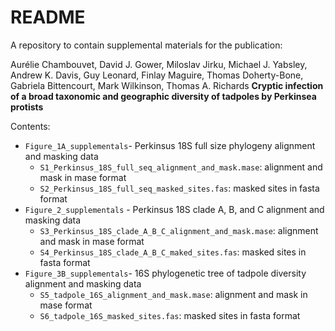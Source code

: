 # README #

A repository to contain supplemental materials for the publication:

Aurélie Chambouvet, David J. Gower, Miloslav Jirku, Michael J. Yabsley, Andrew K. Davis, Guy Leonard, Finlay Maguire, Thomas Doherty-Bone, Gabriela Bittencourt, Mark Wilkinson, Thomas A. Richards
__Cryptic infection of a broad taxonomic and geographic diversity of tadpoles by Perkinsea protists__


Contents:

* `Figure_1A_supplementals`- Perkinsus 18S full size phylogeny alignment and masking data
    - `S1_Perkinsus_18S_full_seq_alignment_and_mask.mase`: alignment and mask in mase format 
    - `S2_Perkinsus_18S_full_seq_masked_sites.fas`: masked sites in fasta format 
* `Figure_2_supplementals` - Perkinsus 18S clade A, B, and C alignment and masking data
    - `S3_Perkinsus_18S_clade_A_B_C_alignment_and_mask.mase`: alignment and mask in mase format
    - `S4_Perkinsus_18S_clade_A_B_C_maked_sites.fas`: masked sites in fasta format
* `Figure_3B_supplementals`- 16S phylogenetic tree of tadpole diversity alignment and masking data 
    - `S5_tadpole_16S_alignment_and_mask.mase`: alignment and mask in mase format 
    - `S6_tadpole_16S_masked_sites.fas`: masked sites in fasta format 
